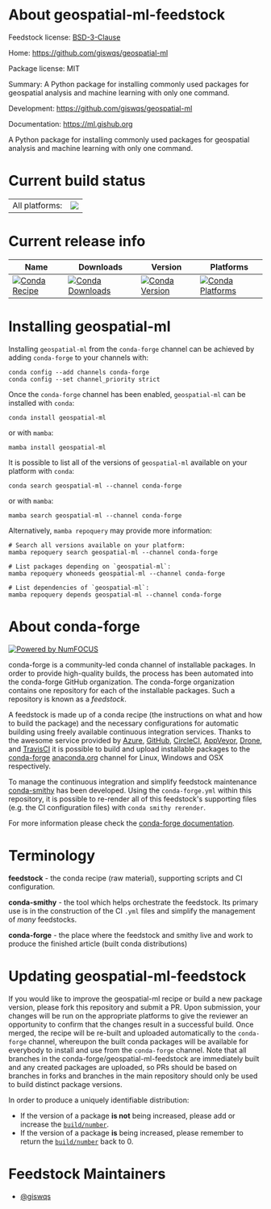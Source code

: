 About geospatial-ml-feedstock
=============================

Feedstock license: [BSD-3-Clause](https://github.com/conda-forge/geospatial-ml-feedstock/blob/main/LICENSE.txt)

Home: https://github.com/giswqs/geospatial-ml

Package license: MIT

Summary: A Python package for installing commonly used packages for geospatial analysis and machine learning with only one command.

Development: https://github.com/giswqs/geospatial-ml

Documentation: https://ml.gishub.org

A Python package for installing commonly used packages for geospatial analysis and machine learning with only one command.

Current build status
====================


<table><tr><td>All platforms:</td>
    <td>
      <a href="https://dev.azure.com/conda-forge/feedstock-builds/_build/latest?definitionId=15950&branchName=main">
        <img src="https://dev.azure.com/conda-forge/feedstock-builds/_apis/build/status/geospatial-ml-feedstock?branchName=main">
      </a>
    </td>
  </tr>
</table>

Current release info
====================

| Name | Downloads | Version | Platforms |
| --- | --- | --- | --- |
| [![Conda Recipe](https://img.shields.io/badge/recipe-geospatial--ml-green.svg)](https://anaconda.org/conda-forge/geospatial-ml) | [![Conda Downloads](https://img.shields.io/conda/dn/conda-forge/geospatial-ml.svg)](https://anaconda.org/conda-forge/geospatial-ml) | [![Conda Version](https://img.shields.io/conda/vn/conda-forge/geospatial-ml.svg)](https://anaconda.org/conda-forge/geospatial-ml) | [![Conda Platforms](https://img.shields.io/conda/pn/conda-forge/geospatial-ml.svg)](https://anaconda.org/conda-forge/geospatial-ml) |

Installing geospatial-ml
========================

Installing `geospatial-ml` from the `conda-forge` channel can be achieved by adding `conda-forge` to your channels with:

```
conda config --add channels conda-forge
conda config --set channel_priority strict
```

Once the `conda-forge` channel has been enabled, `geospatial-ml` can be installed with `conda`:

```
conda install geospatial-ml
```

or with `mamba`:

```
mamba install geospatial-ml
```

It is possible to list all of the versions of `geospatial-ml` available on your platform with `conda`:

```
conda search geospatial-ml --channel conda-forge
```

or with `mamba`:

```
mamba search geospatial-ml --channel conda-forge
```

Alternatively, `mamba repoquery` may provide more information:

```
# Search all versions available on your platform:
mamba repoquery search geospatial-ml --channel conda-forge

# List packages depending on `geospatial-ml`:
mamba repoquery whoneeds geospatial-ml --channel conda-forge

# List dependencies of `geospatial-ml`:
mamba repoquery depends geospatial-ml --channel conda-forge
```


About conda-forge
=================

[![Powered by
NumFOCUS](https://img.shields.io/badge/powered%20by-NumFOCUS-orange.svg?style=flat&colorA=E1523D&colorB=007D8A)](https://numfocus.org)

conda-forge is a community-led conda channel of installable packages.
In order to provide high-quality builds, the process has been automated into the
conda-forge GitHub organization. The conda-forge organization contains one repository
for each of the installable packages. Such a repository is known as a *feedstock*.

A feedstock is made up of a conda recipe (the instructions on what and how to build
the package) and the necessary configurations for automatic building using freely
available continuous integration services. Thanks to the awesome service provided by
[Azure](https://azure.microsoft.com/en-us/services/devops/), [GitHub](https://github.com/),
[CircleCI](https://circleci.com/), [AppVeyor](https://www.appveyor.com/),
[Drone](https://cloud.drone.io/welcome), and [TravisCI](https://travis-ci.com/)
it is possible to build and upload installable packages to the
[conda-forge](https://anaconda.org/conda-forge) [anaconda.org](https://anaconda.org/)
channel for Linux, Windows and OSX respectively.

To manage the continuous integration and simplify feedstock maintenance
[conda-smithy](https://github.com/conda-forge/conda-smithy) has been developed.
Using the ``conda-forge.yml`` within this repository, it is possible to re-render all of
this feedstock's supporting files (e.g. the CI configuration files) with ``conda smithy rerender``.

For more information please check the [conda-forge documentation](https://conda-forge.org/docs/).

Terminology
===========

**feedstock** - the conda recipe (raw material), supporting scripts and CI configuration.

**conda-smithy** - the tool which helps orchestrate the feedstock.
                   Its primary use is in the construction of the CI ``.yml`` files
                   and simplify the management of *many* feedstocks.

**conda-forge** - the place where the feedstock and smithy live and work to
                  produce the finished article (built conda distributions)


Updating geospatial-ml-feedstock
================================

If you would like to improve the geospatial-ml recipe or build a new
package version, please fork this repository and submit a PR. Upon submission,
your changes will be run on the appropriate platforms to give the reviewer an
opportunity to confirm that the changes result in a successful build. Once
merged, the recipe will be re-built and uploaded automatically to the
`conda-forge` channel, whereupon the built conda packages will be available for
everybody to install and use from the `conda-forge` channel.
Note that all branches in the conda-forge/geospatial-ml-feedstock are
immediately built and any created packages are uploaded, so PRs should be based
on branches in forks and branches in the main repository should only be used to
build distinct package versions.

In order to produce a uniquely identifiable distribution:
 * If the version of a package **is not** being increased, please add or increase
   the [``build/number``](https://docs.conda.io/projects/conda-build/en/latest/resources/define-metadata.html#build-number-and-string).
 * If the version of a package **is** being increased, please remember to return
   the [``build/number``](https://docs.conda.io/projects/conda-build/en/latest/resources/define-metadata.html#build-number-and-string)
   back to 0.

Feedstock Maintainers
=====================

* [@giswqs](https://github.com/giswqs/)

